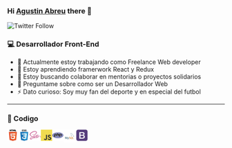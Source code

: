 ### Hi [Agustin Abreu] there 👋
![Twitter Follow](https://img.shields.io/twitter/follow/Agustin_Abreu1?color=%231DA1F2&label=Agustin_abreu1&logo=Twitter&style=for-the-badge (https://twitter.com/Agustin_Abreu1)
) 

### 💻 Desarrollador Front-End


- 🔭 Actualmente estoy trabajando como Freelance Web developer
- 🌱 Estoy aprendiendo framerwork React y Redux
- 👯 Estoy buscando colaborar en mentorias o proyectos    solidarios 
- 💬 Preguntame sobre como ser un Desarrollador Web 
- ⚡ Dato curioso: Soy muy fan del deporte y en especial del futbol
---

### 🚀 Codigo 

<img align="left" alt="HTML5" width="26px" src="https://raw.githubusercontent.com/github/explore/80688e429a7d4ef2fca1e82350fe8e3517d3494d/topics/html/html.png" />

<img align="left" alt="CSS3" width="26px" src="https://raw.githubusercontent.com/github/explore/80688e429a7d4ef2fca1e82350fe8e3517d3494d/topics/css/css.png" />

<img align="left" alt="Sass" width="26px" src="https://raw.githubusercontent.com/github/explore/80688e429a7d4ef2fca1e82350fe8e3517d3494d/topics/sass/sass.png" />

<img align="left" alt="JavaScript" width="26px" src="https://raw.githubusercontent.com/github/explore/80688e429a7d4ef2fca1e82350fe8e3517d3494d/topics/javascript/javascript.png" />

<img align="left" alt="Php" width="26px" src="https://raw.githubusercontent.com/github/explore/80688e429a7d4ef2fca1e82350fe8e3517d3494d/topics/php/php.png" />

<img align="left" alt="MySQL" width="30px" src="https://raw.githubusercontent.com/github/explore/80688e429a7d4ef2fca1e82350fe8e3517d3494d/topics/mysql/mysql.png" />
<img align="left" alt="Bootstrap" width="26px" src="https://raw.githubusercontent.com/github/explore/80688e429a7d4ef2fca1e82350fe8e3517d3494d/topics/Bootstrap/Bootstrap.png" />

<br/>








<!--LINKS-->

[Agustin Abreu]: https://agustin-abreu-front-end.netlify.app/ 